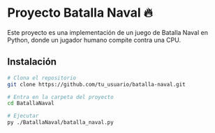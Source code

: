 # Proyecto Batalla Naval 🔥

Este proyecto es una implementación de un juego de Batalla Naval en Python, donde un jugador humano compite contra una CPU.

## Instalación

```bash
# Clona el repositorio
git clone https://github.com/tu_usuario/batalla-naval.git

# Entra en la carpeta del proyecto
cd BatallaNaval

# Ejecutar
py ./BatallaNaval/batalla_naval.py

